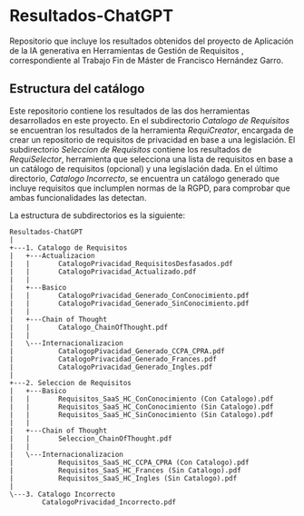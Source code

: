 # Resultados-ChatGPT
Repositorio que incluye los resultados obtenidos del proyecto de Aplicación de la IA generativa en Herramientas de Gestión de Requisitos , correspondiente al Trabajo Fin de Máster de Francisco Hernández Garro.

## Estructura del catálogo
Este repositorio contiene los resultados de las dos herramientas desarrollados en este proyecto. En el subdirectorio _Catalogo de Requisitos_ se encuentran los resultados de la herramienta _RequiCreator_, encargada de crear un repositorio de requisitos de privacidad en base a una legislación. El subdirectorio _Seleccion de Requisitos_ contiene los resultados de _RequiSelector_, herramienta que selecciona una lista de requisitos en base a un catálogo de requisitos (opcional) y una legislación dada. En el último directorio, _Catalogo Incorrecto_, se encuentra un catálogo generado que incluye requisitos que inclumplen normas de la RGPD, para comprobar que ambas funcionalidades las detectan.

La estructura de subdirectorios es la siguiente:

```
Resultados-ChatGPT
|   
+---1. Catalogo de Requisitos
|   +---Actualizacion
|   |       CatalogoPrivacidad_RequisitosDesfasados.pdf
|   |       CatalogoPrivacidad_Actualizado.pdf
|   |       
|   +---Basico
|   |       CatalogoPrivacidad_Generado_ConConocimiento.pdf
|   |       CatalogoPrivacidad_Generado_SinConocimiento.pdf
|   |       
|   +---Chain of Thought
|   |       Catalogo_ChainOfThought.pdf
|   |       
|   \---Internacionalizacion
|           CatalogopPivacidad_Generado_CCPA_CPRA.pdf
|           CatalogoPrivacidad_Generado_Frances.pdf
|           CatalogoPrivacidad_Generado_Ingles.pdf
|           
+---2. Seleccion de Requisitos
|   +---Basico
|   |       Requisitos_SaaS_HC_ConConocimiento (Con Catalogo).pdf
|   |       Requisitos_SaaS_HC_ConConocimiento (Sin Catalogo).pdf
|   |       Requisitos_SaaS_HC_SinConocimiento (Sin Catalogo).pdf
|   |       
|   +---Chain of Thought
|   |       Seleccion_ChainOfThought.pdf
|   |       
|   \---Internacionalizacion
|           Requisitos_SaaS_HC_CCPA_CPRA (Con Catalogo).pdf
|           Requisitos_SaaS_HC_Frances (Sin Catalogo).pdf
|           Requisitos_SaaS_HC_Ingles (Sin Catalogo).pdf
|           
\---3. Catalogo Incorrecto
        CatalogoPrivacidad_Incorrecto.pdf
```